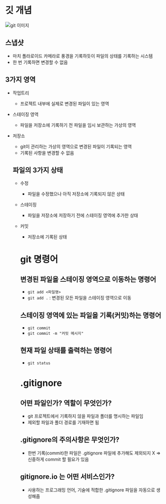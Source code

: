 # 깃 개념

![git 이미지](https://encrypted-tbn0.gstatic.com/images?q=tbn:ANd9GcT2aRJR6dWUGsjhkUzKkGp-3787npBEJcJblg&s)

## 스냅샷
- 마치 폴라로이드 카메라로 풍경을 기록하듯이 파일의 상태를 기록하는 시스템
- 한 번 기록하면 변경할 수 없음

## 3가지 영역
- 작업트리
  - 프로젝트 내부에 실제로 변경된 파일이 있는 영역
- 스테이징 영역
  - 파일을 저장소에 기록하기 전 파일을 임시 보관하는 가상의 영역
- 저장소
  - git이 관리하는 가상의 영역으로 변경된 파일이 기록되는 영역
  - 기록된 사항을 변경할 수 없음

  ## 파일의 3가지 상태
  - 수정
    - 파일을 수정했으나 아직 저장소에 기록되지 않은 상태
  - 스테이징
    - 파일을 저장소에 저장하기 전에 스테이징 영역에 추가한 상태
  - 커밋
    - 저장소에 기록된 상태

    # git 명령어

    ## 변경된 파일을 스테이징 영역으로 이동하는 명령어
    - `git add <파일명>`
    - `git add .` : 변경된 모든 파일을 스테이징 영역으로 이동

    ## 스테이징 영역에 있는 파일을 기록(커밋)하는 명령어
    - `git commit`
    - `git commit -m "커밋 메시지"`

    ## 현재 파일 상태를 출력하는 명령어
    - `git status`

    # .gitignore

    ## 어떤 파일인가? 역할이 무엇인가?
    - git 프로젝트에서 기록하지 않을 파일과 폴더를 명시하는 파일임
    - 제외할 파일과 폴더 경로를 기재하면 됨

    ## .gitignore의 주의사항은 무엇인가?
    - 한번 기록(commit)한 파일은 .gitignore 파일에 추가해도 제외되지 X => 신중하게 commit 할 필요가 있음

    ## gitignore.io 는 어떤 서비스인가?
    - 사용하는 프로그래밍 언어, 기술에 적합한 .gitignore 파일을 자동으로 생성해줌